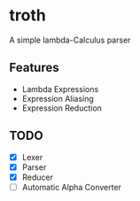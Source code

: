 # troth

A simple lambda-Calculus parser

## Features

- Lambda Expressions
- Expression Aliasing
- Expression Reduction

## TODO

- [x] Lexer
- [x] Parser
- [x] Reducer
- [ ] Automatic Alpha Converter
